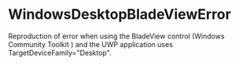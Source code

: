 # WindowsDesktopBladeViewError
Reproduction of error when using the BladeView control (Windows Community Toolkit ) and the UWP application uses TargetDeviceFamily="Desktop".
